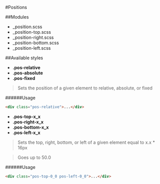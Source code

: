 #Positions

##Modules

* _position.scss
* _position-top.scss
* _position-right.scss
* _position-bottom.scss
* _position-left.scss

##Available styles

* **.pos-relative**
* **.pos-absolute**
* **.pos-fixed**

> Sets the position of a given element to relative, absolute, or fixed

######Usage
``` html
<div class="pos-relative">...</div>
```


* **.pos-top-x_x**
* **.pos-right-x_x**
* **.pos-bottom-x_x**
* **.pos-left-x_x**

> Sets the top, right, bottom, or left of a given element equal to x.x * 16px

> Goes up to 50.0

######Usage
``` html
<div class="pos-top-0_0 pos-left-0_0">...</div>
```